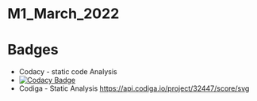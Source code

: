 # M1_March_2022
# Badges
* Codacy - static code Analysis
* [![Codacy Badge](https://app.codacy.com/project/badge/Grade/6c1298cfbf3b49c581f47834415bd2b4)](https://www.codacy.com/gh/ishasherekar/M1_March_2022/dashboard?utm_source=github.com&amp;utm_medium=referral&amp;utm_content=ishasherekar/M1_March_2022&amp;utm_campaign=Badge_Grade)
* Codiga - Static Analysis
https://api.codiga.io/project/32447/score/svg

